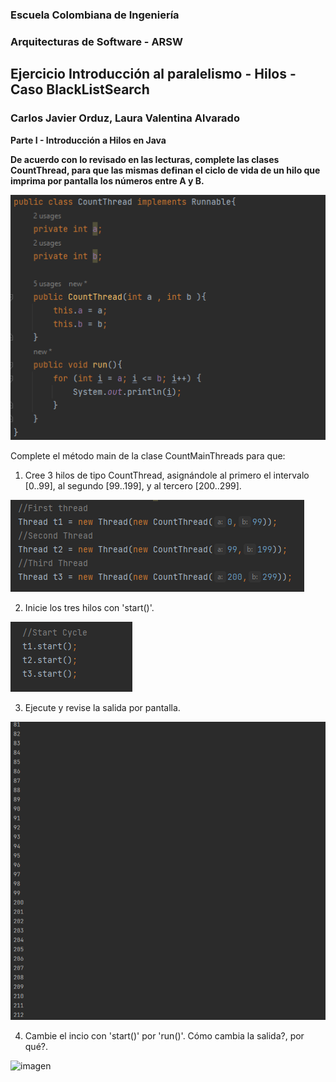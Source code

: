 
### Escuela Colombiana de Ingeniería
### Arquitecturas de Software - ARSW
## Ejercicio Introducción al paralelismo - Hilos - Caso BlackListSearch


### Carlos Javier Orduz, Laura Valentina Alvarado
  

**Parte I - Introducción a Hilos en Java**

**De acuerdo con lo revisado en las lecturas, complete las clases CountThread, para que las mismas definan el ciclo de vida de un hilo que imprima por pantalla los números entre A y B.**

![](https://github.com/CarlosOrduz777/ARSW-LAB01/blob/master/img/counterClass.PNG)

Complete el método main de la clase CountMainThreads para que:

   1. Cree 3 hilos de tipo CountThread, asignándole al primero el intervalo [0..99], al segundo [99..199], y al tercero [200..299].
   
   ![](https://github.com/CarlosOrduz777/ARSW-LAB01/blob/master/img/threadCreation.PNG)
   
   2. Inicie los tres hilos con 'start()'.
   
   ![](https://github.com/CarlosOrduz777/ARSW-LAB01/blob/master/img/start.PNG)
   
   3. Ejecute y revise la salida por pantalla.
   
   ![](https://github.com/CarlosOrduz777/ARSW-LAB01/blob/master/img/startExecution.PNG)
   
   4. Cambie el incio con 'start()' por 'run()'. Cómo cambia la salida?, por qué?.
   
   ![imagen](https://user-images.githubusercontent.com/98195579/184055364-a8acd843-4e25-41dd-8b4c-944644d4594d.png)
   
   


	
	


